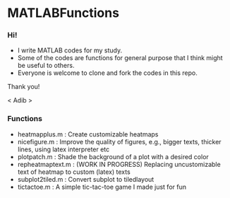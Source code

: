 # MATLABFunctions

### Hi!

- I write MATLAB codes for my study.
- Some of the codes are functions for general purpose that I think might be useful to others.
- Everyone is welcome to clone and fork the codes in this repo.

Thank you!

< Adib >

### Functions
- heatmapplus.m                 : Create customizable heatmaps
- nicefigure.m                  : Improve the quality of figures, e.g., bigger texts, thicker lines, using latex interpreter etc
- plotpatch.m                   : Shade the background of a plot with a desired color
- repheatmaptext.m              : (WORK IN PROGRESS) Replacing uncustomizable text of heatmap to custom (latex) texts
- subplot2tiled.m               : Convert subplot to tiledlayout
- tictactoe.m                   : A simple tic-tac-toe game I made just for fun
